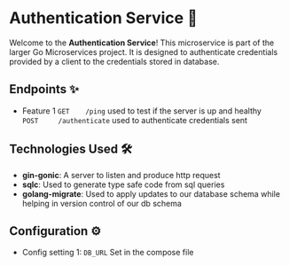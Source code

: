 # Authentication Service 🚀

Welcome to the **Authentication Service**! This microservice is part of the larger Go Microservices project. It is designed to authenticate credentials provided by a client to the credentials stored in database.

## Endpoints ✨

- Feature 1
  `GET    /ping` used to test if the server is up and healthy  
  `POST     /authenticate` used to authenticate credentials sent

## Technologies Used 🛠️

- **gin-gonic**: A server to listen and produce http request
- **sqlc**: Used to generate type safe code from sql queries
- **golang-migrate**: Used to apply updates to our database schema while helping in version control of our db schema

## Configuration ⚙️

- Config setting 1: `DB_URL` Set in the compose file
